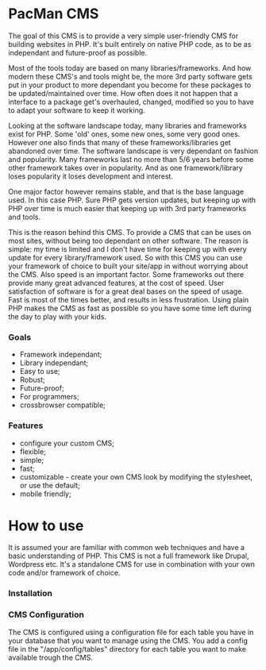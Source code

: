 PacMan CMS
==========

The goal of this CMS is to provide a very simple user-friendly CMS for building websites in PHP. It's built entirely on native PHP code, as to be as independant and future-proof as possible.

Most of the tools today are based on many libraries/frameworks. And how modern these CMS's and tools might be, the more 3rd party software gets put in your product to more dependant you become for these packages to be updated/maintained over time. How often does it not happen that a interface to a package get's overhauled, changed, modified so you to have to adapt your software to keep it working.

Looking at the software landscape today, many libraries and frameworks exist for PHP. Some 'old' ones, some new ones, some very good ones. However one also finds that many of these frameworks/libraries get abandoned over time. The software landscape is very dependant on fashion and popularity. Many frameworks last no more than 5/6 years before some other framework takes over in popularity. And as one framework/library loses popularity it loses development and interest. 

One major factor however remains stable, and that is the base language used. In this case PHP. Sure PHP gets version updates, but keeping up with PHP over time is much easier that keeping up with 3rd party frameworks and tools.

This is the reason behind this CMS. To provide a CMS that can be uses on most sites, without being too dependant on other software. The reason is simple: my time is limited and I don't have time for keeping up with every update for every library/framework used. So with this CMS you can use your framework of choice to built your site/app in without worrying about the CMS. Also speed is an important factor. Some frameworks out there provide many great advanced features, at the cost of speed. User satisfaction of software is for a great deal bases on the speed of usage. Fast is most of the times better, and results in less frustration. Using plain PHP makes the CMS as fast as possible so you have some time left during the day to play with your kids.

### Goals
* Framework independant;
* Library independant;
* Easy to use;
* Robust;
* Future-proof;
* For programmers;
* crossbrowser compatible;

### Features
* configure your custom CMS;
* flexible;
* simple;
* fast;
* customizable - create your own CMS look by modifying the stylesheet, or use the default;
* mobile friendly;


How to use
==========

It is assumed your are familiar with common web techniques and have a basic understanding of PHP. This CMS is not a full framework like Drupal, Wordpress etc. It's a standalone CMS for use in combination with your own code and/or framework of choice.

### Installation

### CMS Configuration

The CMS is configured using a configuration file for each table you have in your database that you want to manage using the CMS. You add a config file in the "/app/config/tables" directory for each table you want to make available trough the CMS.

